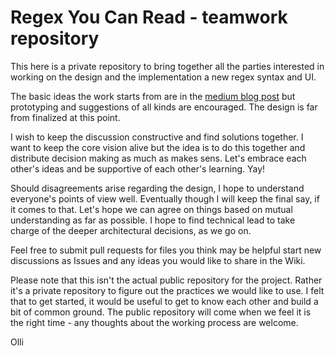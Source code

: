 # Regex You Can Read - teamwork repository

This here is a private repository to bring together all the parties interested in working on the design and the implementation a new regex syntax and UI. 

The basic ideas the work starts from are in the [medium blog post](https://medium.com/@savolai/regular-expressions-you-can-read-a-new-visual-syntax-526c3cf45df1#.sk2363nfq ) but prototyping and suggestions of all kinds are encouraged. The design is far from finalized at this point.

I wish to keep the discussion constructive and find solutions together. I want to keep the core vision alive but the idea is to do this together and distribute decision making as much as makes sens. Let's embrace each other's ideas and be supportive of each other's learning. Yay!

Should disagreements arise regarding the design, I hope to understand everyone's points of view well. Eventually though I will keep the final say, if it comes to that. Let's hope we can agree on things based on mutual understanding as far as possible. I hope to find technical lead to take charge of the deeper architectural decisions, as we go on.

Feel free to submit pull requests for files you think may be helpful start new discussions as Issues and any ideas you would like to share in the Wiki. 

Please note that this isn't the actual public repository for the project. Rather it's a private repository to figure out the practices we would like to use. I felt that to get started, it would be useful to get to know each other and build a bit of common ground. The public repository will come when we feel it is the right time - any thoughts about the working process are welcome. 

Olli
